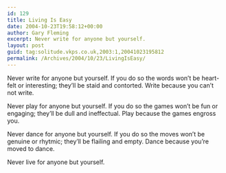 ```yaml
---
id: 129
title: Living Is Easy
date: 2004-10-23T19:58:12+00:00
author: Gary Fleming
excerpt: Never write for anyone but yourself.
layout: post
guid: tag:solitude.vkps.co.uk,2003:1,20041023195812
permalink: /Archives/2004/10/23/LivingIsEasy/
---
```

Never write for anyone but yourself. If you do so the words won&#8217;t be heart-felt or interesting; they&#8217;ll be staid and contorted. Write because you can&#8217;t not write.

Never play for anyone but yourself. If you do so the games won&#8217;t be fun or engaging; they&#8217;ll be dull and ineffectual. Play because the games engross you.

Never dance for anyone but yourself. If you do so the moves won&#8217;t be genuine or rhytmic; they&#8217;ll be flailing and empty. Dance because you&#8217;re moved to dance.

Never live for anyone but yourself.